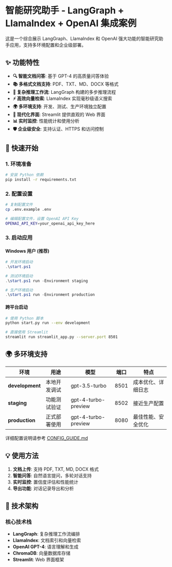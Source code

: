 # 智能研究助手 - LangGraph + LlamaIndex + OpenAI 集成案例

这是一个综合展示 LangGraph、LlamaIndex 和 OpenAI 强大功能的智能研究助手应用，支持多环境配置和企业级部署。

## ✨ 功能特性

- **🔍 智能文档问答**: 基于 GPT-4 的高质量问答体验
- **📚 多格式文档支持**: PDF、TXT、MD、DOCX 等格式
- **🧠 复杂推理工作流**: LangGraph 构建的多步推理流程
- **⚡ 高效向量检索**: LlamaIndex 实现毫秒级语义搜索
- **🌍 多环境支持**: 开发、测试、生产环境独立配置
- **🎨 现代化界面**: Streamlit 提供直观的 Web 界面
- **📊 实时监控**: 性能统计和使用分析
- **🛡️ 企业级安全**: 支持认证、HTTPS 和访问控制

## 🚀 快速开始

### 1. 环境准备
```bash
# 安装 Python 依赖
pip install -r requirements.txt
```

### 2. 配置设置
```bash
# 复制配置文件
cp .env.example .env

# 编辑配置文件，设置 OpenAI API Key
OPENAI_API_KEY=your_openai_api_key_here
```

### 3. 启动应用

#### Windows 用户 (推荐)
```powershell
# 开发环境启动
.\start.ps1

# 测试环境启动  
.\start.ps1 run -Environment staging

# 生产环境启动
.\start.ps1 run -Environment production
```

#### 跨平台启动
```bash
# 使用 Python 脚本
python start.py run --env development

# 直接使用 Streamlit
streamlit run streamlit_app.py --server.port 8501
```

## 🌍 多环境支持

| 环境 | 用途 | 模型 | 端口 | 特点 |
|------|------|------|------|------|
| **development** | 本地开发调试 | gpt-3.5-turbo | 8501 | 成本优化、详细日志 |
| **staging** | 功能测试验证 | gpt-4-turbo-preview | 8502 | 接近生产配置 |
| **production** | 正式部署使用 | gpt-4-turbo-preview | 8080 | 最佳性能、安全优化 |

详细配置说明请参考 [CONFIG_GUIDE.md](CONFIG_GUIDE.md)

## 💡 使用方法

1. **文档上传**: 支持 PDF, TXT, MD, DOCX 格式
2. **智能问答**: 自然语言提问，多轮对话支持
3. **实时监控**: 置信度评估和性能统计
4. **导出功能**: 对话记录导出和分析

## 🔧 技术架构

### 核心技术栈
- **LangGraph**: 复杂推理工作流编排
- **LlamaIndex**: 文档索引和向量检索
- **OpenAI GPT-4**: 语言理解和生成
- **ChromaDB**: 向量数据库存储
- **Streamlit**: Web 界面框架
